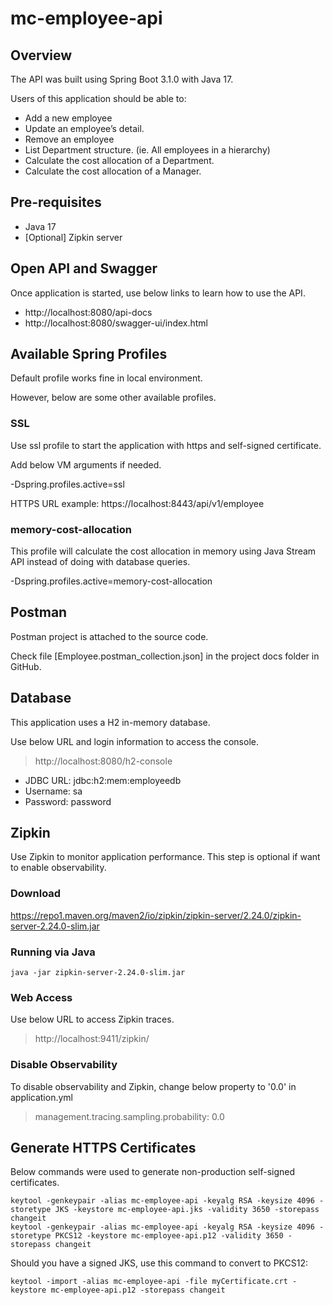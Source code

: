 # mc-employee-api

## Overview
The API was built using Spring Boot 3.1.0 with Java 17.

Users of this application should be able to:

- Add a new employee
- Update an employee’s detail.
- Remove an employee
- List Department structure. (ie. All employees in a hierarchy)
- Calculate the cost allocation of a Department.
- Calculate the cost allocation of a Manager. 

## Pre-requisites

- Java 17
- [Optional] Zipkin server

## Open API and Swagger

Once application is started, use below links to learn how to use the API.

- http://localhost:8080/api-docs
- http://localhost:8080/swagger-ui/index.html


## Available Spring Profiles

Default profile works fine in local environment.

However, below are some other available profiles.

### SSL
Use ssl profile to start the application with https and self-signed certificate.

Add below VM arguments if needed.

-Dspring.profiles.active=ssl

HTTPS URL example: https://localhost:8443/api/v1/employee

### memory-cost-allocation
This profile will calculate the cost allocation in memory using Java Stream API instead of doing with database queries.

-Dspring.profiles.active=memory-cost-allocation

## Postman

Postman project is attached to the source code.

Check file [Employee.postman_collection.json] in the project docs folder in GitHub.

## Database

This application uses a H2 in-memory database.

Use below URL and login information to access the console.

> http://localhost:8080/h2-console

- JDBC URL: jdbc:h2:mem:employeedb
- Username: sa
- Password: password

## Zipkin

Use Zipkin to monitor application performance. This step is optional if want to enable observability.

### Download

https://repo1.maven.org/maven2/io/zipkin/zipkin-server/2.24.0/zipkin-server-2.24.0-slim.jar

### Running via Java

```shell
java -jar zipkin-server-2.24.0-slim.jar
```

### Web Access

Use below URL to access Zipkin traces.

> http://localhost:9411/zipkin/

### Disable Observability

To disable observability and Zipkin, change below property to '0.0' in application.yml

> management.tracing.sampling.probability: 0.0

## Generate HTTPS Certificates
Below commands were used to generate non-production self-signed certificates.

```shell
keytool -genkeypair -alias mc-employee-api -keyalg RSA -keysize 4096 -storetype JKS -keystore mc-employee-api.jks -validity 3650 -storepass changeit
keytool -genkeypair -alias mc-employee-api -keyalg RSA -keysize 4096 -storetype PKCS12 -keystore mc-employee-api.p12 -validity 3650 -storepass changeit
```

Should you have a signed JKS, use this command to convert to PKCS12:

```shell
keytool -import -alias mc-employee-api -file myCertificate.crt -keystore mc-employee-api.p12 -storepass changeit
```